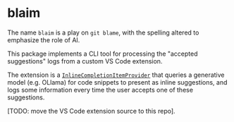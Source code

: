 # blaim

The name `blaim` is a play on `git blame`, with the spelling altered to emphasize the role of AI.

This package implements a CLI tool for processing the "accepted suggestions" logs from a custom VS Code extension. 

The extension is a [`InlineCompletionItemProvider`](https://code.visualstudio.com/api/references/vscode-api#InlineCompletionItemProvider) that queries a generative model (e.g. OLlama) for code snippets to present as inline suggestions, and logs some information every time the user accepts one of these suggestions.

[TODO: move the VS Code extension source to this repo]. 


